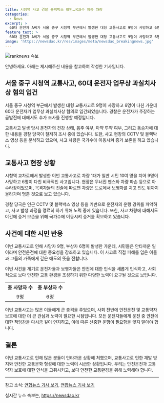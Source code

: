 ```yaml
---
title: 시청역 사고 경찰 블랙박스 확인…국과수 이동 차량
categories:
  - News
excerpt: >
  60대 운전자 A씨가 서울 중구 시청역 부근에서 발생한 대형 교통사고로 9명이 사망하고 6명이 다친 사고로 업무상 과실치사상 혐의로 입건되었다. 경찰은 운전자의 급발진 주장에 대해 수사 중이며, 음주나 마약 투약 여부는 확인되지 않았다. 사건에 대한 CCTV와 블랙박스 영상이 수사를 위해 확보 중이며, 사망자들은 시청 직원, 은행원, 병원 직원 등으로 확인됐다. 사고로 인도와 차량이 파손되는 등 현장은 아수라장으로 변했고, 목격자들은 차량이 보행자들을 덮친 상황을 presse 함.
feature_text: >
  60대 운전자 A씨가 서울 중구 시청역 부근에서 발생한 대형 교통사고로 9명이 사망하고 6명이 다친 사고로 업무상 과실치사상 혐의로 입건되었다. 경찰은 운전자의 급발진 주장에 대해 수사 중이며, 음주나 마약 투약 여부는 확인되지 않았다. 사건에 대한 CCTV와 블랙박스 영상이 수사를 위해 확보 중이며, 사망자들은 시청 직원, 은행원, 병원 직원 등으로 확인됐다. 사고로 인도와 차량이 파손되는 등 현장은 아수라장으로 변했고, 목격자들은 차량이 보행자들을 덮친 상황을 presse 함.
image: 'https://newsdao.kr/res/images/meta/newsdao_breakingnews.jpg'
---
```


<p><img src="https://newsdao.kr/res/images/meta/newsdao_breakingnews.jpg" alt="ranknews 속보" /></p>

<p>안녕하세요. 아래는 제시해주신 내용을 참고하여 작성한 기사입니다.</p>

<h2 data-ke-size="size26">서울 중구 시청역 교통사고, 60대 운전자 업무상 과실치사상 혐의 입건</h2>

<p data-ke-size="size16">서울 중구 시청역 부근에서 발생한 대형 교통사고로 9명이 사망하고 6명이 다친 가운데 60대 운전자가 업무상 과실치사상 혐의로 입건되었습니다. 경찰은 운전자가 주장하는 급발진에 대해서도 추가 조사를 진행할 예정입니다.</p>

<p data-ke-size="size16">교통사고 발생 당시 운전자의 건강 상태, 음주 여부, 마약 투약 여부, 그리고 동승자에 대한 내용을 경찰 당국이 철저히 조사 중에 있습니다. 또한, 사고 현장의 CCTV 및 블랙박스 영상 등을 분석하고 있으며, 사고 차량은 국가수에 이동시켜 증거 보존을 하고 있습니다.</p>

<h2 data-ke-size="size26">교통사고 현장 상황</h2>

<p data-ke-size="size16">시청역 교차로에서 발생한 이번 교통사고로 차량 1대가 일반 시민 10여 명을 치어 9명이 사망하고 6명이 다친 비극적인 사고입니다. 현장은 무너진 펜스와 차량 파손 등으로 아수라장이었으며, 목격자들의 진술에 따르면 차량은 도로에서 보행자를 치고 인도 위까지 올라가며 멈춘 것으로 보고 있습니다.</p>

<p data-ke-size="size16">경찰 당국은 인근 CCTV 및 블랙박스 영상 등을 기반으로 운전자의 운행 경위를 파악하고, 사고 발생 과정을 명료히 하기 위해 노력 중에 있습니다. 또한, 사고 차량에 대해서도 야간에 증거 보존을 위해 국가수에 이동시켜 증거를 확보하고 있습니다.</p>

<h2 data-ke-size="size26">사건에 대한 시민 반응</h2>

<p data-ke-size="size16">이번 교통사고로 인해 사망자 9명, 부상자 6명이 발생한 가운데, 시민들은 안타까운 일이라며 안전운전에 대한 중요성을 강조하고 있습니다. 이 사고로 직접 피해를 입은 이들과 그들의 가족에게 깊은 애도의 뜻을 전합니다.</p>

<p data-ke-size="size16">이번 사건을 계기로 운전자들과 보행자들은 안전에 대한 인식을 새롭게 인식하고, 사회적으로 보다 안전한 교통 환경을 조성하기 위한 다양한 노력이 요구될 것으로 보입니다.</p>

<table>
  <tr>
    <td style="text-align: center; height: 17px;"><b>총 사망자 수</b></td>
    <td style="text-align: center; height: 17px;"><b>총 부상자 수</b></td>
  </tr>
  <tr>
    <td style="text-align: center; height: 17px;">9명</td>
    <td style="text-align: center; height: 17px;">6명</td>
  </tr>
</table>

<p data-ke-size="size16">이번 교통사고는 많은 이들에게 큰 충격을 주었으며, 사회 전반에 안전운전 및 교통약자 보호에 대한 더 큰 관심과 노력이 필요한 시점입니다. 모든 운전자들에게 운전 중 안전에 대한 책임감을 다시금 깊이 인지하고, 이에 따른 신중한 운행이 필요함을 잊지 말아야 합니다.</p>

<h2 data-ke-size="size26">결론</h2>

<p data-ke-size="size16">이번 교통사고로 인해 많은 분들이 안타까운 상황에 처했으며, 교통사고로 인한 재발 방지와 안전한 교통문화 형성에 대한 노력이 시급한 상황입니다. 우리는 안전운전과 교통약자 보호에 대한 인식을 고취시키고, 보다 안전한 교통환경을 위해 노력해야 합니다.</p>

<hr>

<p>참고 소식: <a href="https://www.yna.co.kr/view/AKR20210702191151504">연합뉴스 기사 보기</a>, <a href="https://www.yna.co.kr/view/AKR20210703041700053">연합뉴스 기사 보기</a></p>
실시간 뉴스 속보는, <a href="https://newsdao.kr" rel="dofollow">https://newsdao.kr</a>


